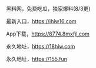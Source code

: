 黑料网，免费吃瓜，独家爆料(8/3更)

最新入口，https://ihlw16.com

App下载，https://8774.8mxfjl.com

永久地址，https://18hlw.com

永久地址，https://155.fun
